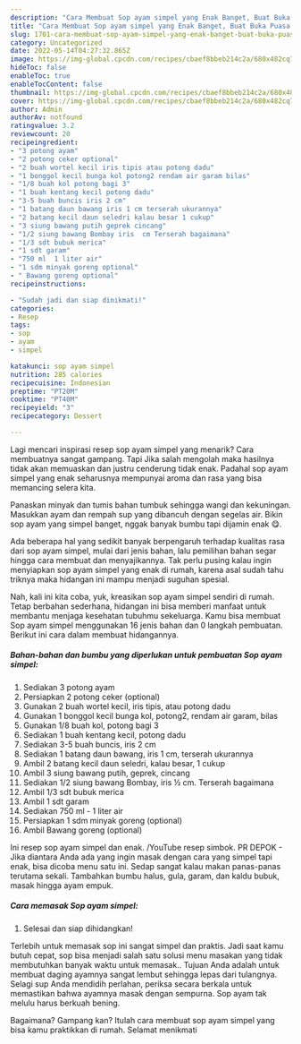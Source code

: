 ```yaml
---
description: "Cara Membuat Sop ayam simpel yang Enak Banget, Buat Buka Puasa Enak"
title: "Cara Membuat Sop ayam simpel yang Enak Banget, Buat Buka Puasa Enak"
slug: 1701-cara-membuat-sop-ayam-simpel-yang-enak-banget-buat-buka-puasa-enak
category: Uncategorized
date: 2022-05-14T04:27:32.865Z
image: https://img-global.cpcdn.com/recipes/cbaef8bbeb214c2a/680x482cq70/sop-ayam-simpel-foto-resep-utama.jpg
hideToc: false
enableToc: true
enableTocContent: false
thumbnail: https://img-global.cpcdn.com/recipes/cbaef8bbeb214c2a/680x482cq70/sop-ayam-simpel-foto-resep-utama.jpg
cover: https://img-global.cpcdn.com/recipes/cbaef8bbeb214c2a/680x482cq70/sop-ayam-simpel-foto-resep-utama.jpg
author: Admin
authorAv: notfound
ratingvalue: 3.2
reviewcount: 20
recipeingredient:
- "3 potong ayam"
- "2 potong ceker optional"
- "2 buah wortel kecil iris tipis atau potong dadu"
- "1 bonggol kecil bunga kol potong2 rendam air garam bilas"
- "1/8 buah kol potong bagi 3"
- "1 buah kentang kecil potong dadu"
- "3-5 buah buncis iris 2 cm"
- "1 batang daun bawang iris 1 cm terserah ukurannya"
- "2 batang kecil daun seledri kalau besar 1 cukup"
- "3 siung bawang putih geprek cincang"
- "1/2 siung bawang Bombay iris  cm Terserah bagaimana"
- "1/3 sdt bubuk merica"
- "1 sdt garam"
- "750 ml  1 liter air"
- "1 sdm minyak goreng optional"
- " Bawang goreng optional"
recipeinstructions:

- "Sudah jadi dan siap dinikmati!"
categories:
- Resep
tags:
- sop
- ayam
- simpel

katakunci: sop ayam simpel 
nutrition: 285 calories
recipecuisine: Indonesian
preptime: "PT20M"
cooktime: "PT40M"
recipeyield: "3"
recipecategory: Dessert

---
```



Lagi mencari inspirasi resep sop ayam simpel yang menarik? Cara membuatnya sangat gampang. Tapi Jika salah mengolah maka hasilnya tidak akan memuaskan dan justru cenderung tidak enak. Padahal sop ayam simpel yang enak seharusnya mempunyai aroma dan rasa yang bisa memancing selera kita.


Panaskan minyak dan tumis bahan tumbuk sehingga wangi dan kekuningan. Masukkan ayam dan rempah sup yang dibancuh dengan segelas air. Bikin sop ayam yang simpel banget, nggak banyak bumbu tapi dijamin enak 😋.

Ada beberapa hal yang sedikit banyak berpengaruh terhadap kualitas rasa dari sop ayam simpel, mulai dari jenis bahan, lalu pemilihan bahan segar hingga cara membuat dan menyajikannya. Tak perlu pusing kalau ingin menyiapkan sop ayam simpel yang enak di rumah, karena asal sudah tahu triknya maka hidangan ini mampu menjadi suguhan spesial.


Nah, kali ini kita coba, yuk, kreasikan sop ayam simpel sendiri di rumah. Tetap berbahan sederhana, hidangan ini bisa memberi manfaat untuk membantu menjaga kesehatan tubuhmu sekeluarga. Kamu bisa membuat Sop ayam simpel menggunakan 16 jenis bahan dan 0 langkah pembuatan. Berikut ini cara dalam membuat hidangannya.

<!--inarticleads1-->

##### Bahan-bahan dan bumbu yang diperlukan untuk pembuatan Sop ayam simpel:

1. Sediakan 3 potong ayam
1. Persiapkan 2 potong ceker (optional)
1. Gunakan 2 buah wortel kecil, iris tipis, atau potong dadu
1. Gunakan 1 bonggol kecil bunga kol, potong2, rendam air garam, bilas
1. Gunakan 1/8 buah kol, potong bagi 3
1. Sediakan 1 buah kentang kecil, potong dadu
1. Sediakan 3-5 buah buncis, iris 2 cm
1. Sediakan 1 batang daun bawang, iris 1 cm, terserah ukurannya
1. Ambil 2 batang kecil daun seledri, kalau besar, 1 cukup
1. Ambil 3 siung bawang putih, geprek, cincang
1. Sediakan 1/2 siung bawang Bombay, iris ½ cm. Terserah bagaimana
1. Ambil 1/3 sdt bubuk merica
1. Ambil 1 sdt garam
1. Sediakan 750 ml - 1 liter air
1. Persiapkan 1 sdm minyak goreng (optional)
1. Ambil  Bawang goreng (optional)


Ini resep sop ayam simpel dan enak. /YouTube resep simbok. PR DEPOK - Jika diantara Anda ada yang ingin masak dengan cara yang simpel tapi enak, bisa dicoba menu satu ini. Sedap sangat kalau makan panas-panas terutama sekali. Tambahkan bumbu halus, gula, garam, dan kaldu bubuk, masak hingga ayam empuk. 

<!--inarticleads2-->

##### Cara memasak Sop ayam simpel:


1. Selesai dan siap dihidangkan!

Terlebih untuk memasak sop ini sangat simpel dan praktis. Jadi saat kamu butuh cepat, sop bisa menjadi salah satu solusi menu masakan yang tidak membutuhkan banyak waktu untuk memasak.. Tujuan Anda adalah untuk membuat daging ayamnya sangat lembut sehingga lepas dari tulangnya. Selagi sup Anda mendidih perlahan, periksa secara berkala untuk memastikan bahwa ayamnya masak dengan sempurna. Sop ayam tak melulu harus berkuah bening. 

Bagaimana? Gampang kan? Itulah cara membuat sop ayam simpel yang bisa kamu praktikkan di rumah. Selamat menikmati
